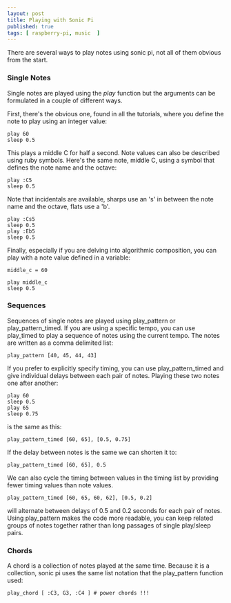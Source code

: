 ```yaml
---
layout: post
title: Playing with Sonic Pi
published: true 
tags: [ raspberry-pi, music  ]
---
```


There are several ways to play notes using sonic pi, not all of them obvious from the 
start.

### Single Notes

Single notes are played using the *play* function but the arguments can be formulated in a 
couple of different ways.  

First, there's the obvious one, found in all the tutorials, where you define the note to play 
using an integer value:

    play 60
    sleep 0.5

This plays a middle C for half a second. Note values can also be described using ruby symbols. Here's 
the same note, middle C, using a symbol that defines the note name and the octave:

    play :C5
    sleep 0.5

Note that incidentals are available, sharps use an 's' in between the note name and the octave, 
flats use a 'b'.

    play :Cs5
    sleep 0.5
    play :Eb5
    sleep 0.5

Finally, especially if you are delving into algorithmic composition, you can play with a note 
value defined in a variable:    

    middle_c = 60

    play middle_c
    sleep 0.5

### Sequences    

Sequences of single notes are played using play_pattern or play_pattern_timed. If you are using 
a specific tempo, you can use play_timed to play a sequence of notes using the current tempo. The 
notes are written as a comma delimited list:

    play_pattern [40, 45, 44, 43]

If you prefer to explicitly specify timing, you can use play_pattern_timed and give individual 
delays between each pair of notes. Playing these two notes one after another:


    play 60
    sleep 0.5
    play 65
    sleep 0.75
 
is the same as this:

    play_pattern_timed [60, 65], [0.5, 0.75]

If the delay between notes is the same we can shorten it to:

    play_pattern_timed [60, 65], 0.5

We can also cycle the timing between values in the timing list by providing fewer timing values 
than note values.  

    play_pattern_timed [60, 65, 60, 62], [0.5, 0.2]

will alternate between delays of 0.5 and 0.2 seconds for each pair of notes. Using play_pattern 
makes the code more readable, you can keep related groups of notes together rather than long 
passages of single play/sleep pairs.

### Chords  

A chord is a collection of notes played at the same time. Because it is a collection, sonic pi 
uses the same list notation that the play_pattern function used:

    play_chord [ :C3, G3, :C4 ] # power chords !!!

